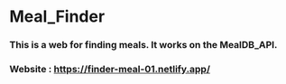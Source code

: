 # Meal_Finder

### This is a web for finding meals. It works on the MealDB_API.
### Website : https://finder-meal-01.netlify.app/
